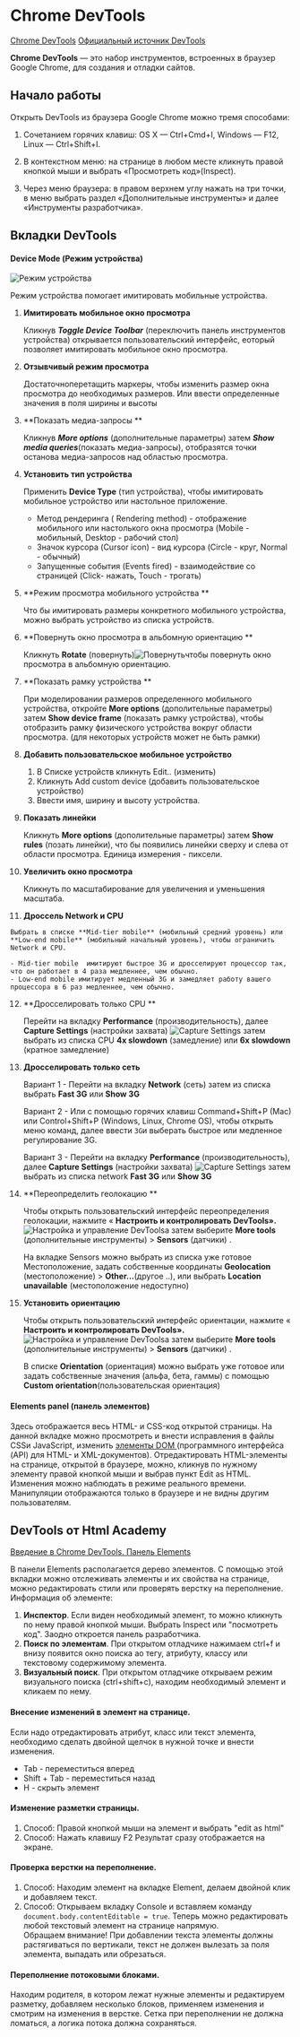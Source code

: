 # Chrome DevTools
[Chrome DevTools](https://blog.skillfactory.ru/glossary/chrome-devtools/)
[Официальный источник DevTools](https://developer.chrome.com/docs/devtools/overview/)



**Chrome DevTools** — это набор инструментов, встроенных в браузер Google Chrome, для создания и отладки сайтов.

## Начало работы
Открыть DevTools из браузера Google Chrome можно тремя способами:
1. Сочетанием горячих клавиш: OS X — Ctrl+Cmd+I, Windows — F12, Linux — Ctrl+Shift+I.

2. В контекстном меню: на странице в любом месте кликнуть правой кнопкой мыши и выбрать «Просмотреть код»(Inspect).

3. Через меню браузера: в правом верхнем углу нажать на три точки, в меню выбрать раздел «Дополнительные инструменты» и далее «Инструменты разработчика».

   

## Вкладки DevTools
#### Device Mode (Режим устройства)

![Режим устройства](https://wd.imgix.net/image/BrQidfK9jaQyIHwdw91aVpkPiib2/KCl7BybVtFjmOigO56Si.png?auto=format)

Режим устройства помогает имитировать мобильные устройства.

1. **Имитировать мобильное окно просмотра** 

   Кликнув ***Toggle Device Toolbar*** (переключить панель инструментов устройства) открывается пользовательский интерфейс, еоторый позволяет имитировать мобильное окно просмотра.

2. **Отзывчивый режим просмотра** 

   Достаточноперетащить маркеры, чтобы изменить размер окна просмотра до необходимых размеров. Или ввести определенные значения в поля ширины и высоты

3. **Показать медиа-запросы **

   Кликнув ***More options*** (дополнительные параметры) затем ***Show media queries***(показать медиа-запросы), отобразятся точки останова медиа-запросов над областью просмотра.

4. **Установить тип устройства**

   Применить **Device Type** (тип устройства), чтобы имитировать мобильное устройство или настольное приложение.

   - Метод рендеринга ( Rendering method) - отображение мобильного или настолького окна просмотра (Mobile - мобильный, Desktop - рабочий стол)
   - Значок курсора (Cursor icon) - вид курсора (Circle - круг, Normal - обычный)
   - Запущенные события (Events fired) - взаимодействие со страницей (Click- нажать, Touch - трогать)

5. **Режим просмотра мобильного устройства **

   Что бы имитировать размеры конкретного мобильного устройства, можно выбрать устройство из списка устройств. 

6. **Повернуть окно просмотра в альбомную ориентацию **

   Кликнуть **Rotate** (повернуть)![Повернуть](https://wd.imgix.net/image/admin/BU4jR7mdnO6VxOkWH1Wl.png?auto=format)чтобы повернуть окно просмотра в альбомную ориентацию.

7. **Показать рамку устройства **

   При моделировании размеров определенного мобильного устройства, откройте **More options** (дополительные параметры) затем **Show device frame** (показать рамку устройства), чтобы отобразить рамку физического устройства вокруг области просмотра. (для некоторых устройств может не быть рамки)

8. **Добавить пользовательское мобильное устройство**

   	1. В Списке устройств кликнуть Edit.. (изменить)
   	1. Кликнуть Add custom device (добавить пользовательское устройство)
   	1. Ввести имя, ширину и высоту устройства. 

9. **Показать линейки**

   Кликнуть **More options** (дополительные параметры) затем **Show rules** (позать линейки), что бы появились линейки сверху и слева от области просмотра. Единица измерения - пиксели.

10. **Увеличить окно просмотра** 

    Кликнуть по масштабирование для увеличения и уменьшения масштаба.

11.  **Дроссель Network и CPU**

    Выбрать в списке **Mid-tier mobile** (мобильный средний уровень) или **Low-end mobile** (мобильный начальный уровень), чтобы ограничить Network и CPU.

    - Mid-tier mobile  имитируют быстрое 3G и дросселируют процессор так, что он работает в 4 раза медленнее, чем обычно. 
    - Low-end mobile имитирует медленный 3G и замедляет работу вашего процессора в 6 раз медленнее, чем обычно. 

12. **Дросселировать только CPU **

    Перейти на вкладку **Performance** (производительность), далее **Capture Settings** (настройки захвата) ![Capture Settings](https://wd.imgix.net/image/admin/CBHNS0GIpZlOcDkO1D7F.png?auto=format)   затем выбрать из списка CPU **4x slowdown** (замедление) или **6x slowdown** (кратное замедление)

13. **Дросселировать только сеть**

    Вариант 1 - Перейти на вкладку **Network** (сеть) затем из списка выбрать **Fast 3G** или **Show 3G**

    Вариант 2 - Или с помощью горячих клавиш Сommand+Shift+P (Mac) или Control+Shift+P (Windows, Linux, Chrome OS), чтобы открыть меню команд, далее ввести `3G`и выберать быстрое или медленное регулирование 3G.

    Вариант 3 - Перейти на вкладку **Performance** (производительность), далее **Capture Settings** (настройки захвата) ![Capture Settings](https://wd.imgix.net/image/admin/CBHNS0GIpZlOcDkO1D7F.png?auto=format)   затем выбрать из списка network **Fast 3G** или **Show 3G**

14. **Переопределить геолокацию **

    Чтобы открыть пользовательский интерфейс переопределения геолокации, нажмите « **Настроить и контролировать DevTools».**  ![Настройка и управление DevTools](https://wd.imgix.net/image/admin/MEV74GBA0djVjJ36fPf3.png?auto=format)а затем выберите **More tools** (дополнительные инструменты) > **Sensors** (датчики) .

    На вкладке Sensors можно выбрать из списка уже готовое Местоположение, задать собственные координаты **Geolocation** (местоположение) > **Other...**(другое ..), или выбрать **Location unavailable** (местоположение недоступно)

15. **Установить ориентацию**

    Чтобы открыть пользовательский интерфейс ориентации, нажмите « **Настроить и контролировать DevTools».**  ![Настройка и управление DevTools](https://wd.imgix.net/image/admin/MEV74GBA0djVjJ36fPf3.png?auto=format)а затем выберите **More tools** (дополнительные инструменты) > **Sensors** (датчики) .

    В списке **Orientation** (ориентация) можно выбрать уже готовое или задать собственные значения (альфа, бета, гаммы) с помощью **Custom orientation**(пользовательская ориентация)

    

#### **Elements panel** (панель элементов)

Здесь отображается весь HTML- и CSS-код открытой страницы. На данной вкладке можно просмотреть и внести исправления в файлы CSSи JavaScript, изменить [элементы DOM ](https://blog.skillfactory.ru/glossary/dom/)(программного интерфейса (API) для HTML- и XML-документов). Отредактировать  HTML-элементы на странице, открытой в браузере, можно, кликнув по  нужному элементу правой кнопкой мыши и выбрав пункт Edit as HTML.  Изменения можно наблюдать в режиме реального времени. Манипуляции  отображаются только в браузере и не видны другим пользователям.





## DevTools от Html Academy

[Введение в Chrome DevTools. Панель Elements](https://htmlacademy.ru/blog/boost/tools/chrome-devtools-1)

В панели Elements располагается дерево элементов. С помощью этой вкладки можно отслеживать элементы и их свойства на странице, можно редактировать стили или проверять верстку на переполнение.  
Информация об элементе:

1. **Инспектор**. Если виден необходимый элемент, то можно кликнуть по нему правой кнопкой мыши. Выбрать Inspect или "посмотреть код". Заодно откроется панель разработчика.
2. **Поиск по элементам**. При открытом отладчике нажимаем ctrl+f и внизу появится окно поиска ао тегу, атрибуту, классу или текстовому содержимому элемента.
3. **Визуальный поиск**. При открытом отладчике открываем режим визуального поиска (ctrl+shift+c), находим необходимый элемент и кликаем по нему.

#### Внесение изменений в элемент на странице.
Если надо отредактировать атрибут, класс или текст элемента, необходимо сделать двойной щелчок в нужной точке и внести изменения.
- Tab - переместиться вперед
- Shift + Tab - переместиться назад
- H - скрыть элемент

#### Изменение разметки страницы.
1. Способ: Правой кнопкой мыши на элемент и выбрать "edit as html"
2. Способ: Нажать клавишу F2
Результат сразу отображается на экране.

#### Проверка верстки на переполнение.
1. Способ: Находим элемент на вкладке Element, делаем двойной клик и добавляем текст.
2. Способ: Открываем вкладку Console и вставляем команду <code>document.body.contentEditable = true</code>. Теперь можно редактировать любой текстовый элемент на странице напрямую.  
Обращаем внимание!  При добавлении текста элементы должны растягиваться по вертикали, текст не должен вылезать за поля элемента, выпадать или обрезаться.

#### Переполнение потоковыми блоками.
Находим родителя, в котором лежат нужные элементы и редактируем разметку, добавляем несколько блоков, применяем изменения и смотрим на изменения в верстке. Сетка при переполнении не должна ломаться, а логика потока должна сохраняться.
